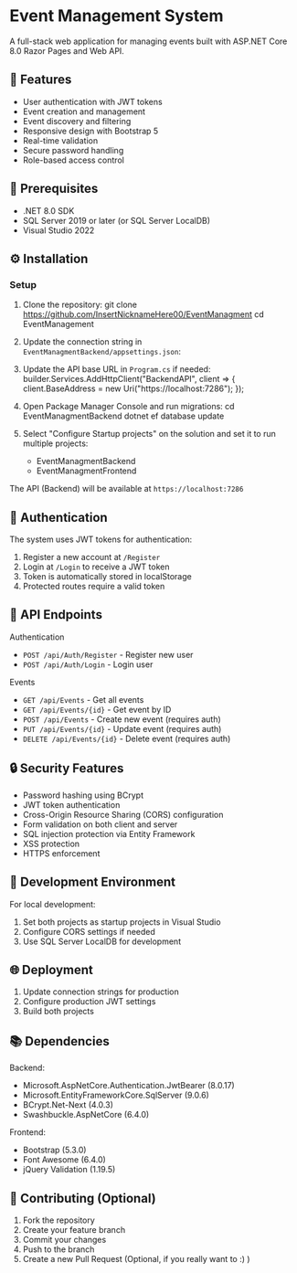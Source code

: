 # Event Management System

A full-stack web application for managing events built with ASP.NET Core 8.0 Razor Pages and Web API.

## 🚀 Features

- User authentication with JWT tokens
- Event creation and management
- Event discovery and filtering
- Responsive design with Bootstrap 5
- Real-time validation
- Secure password handling
- Role-based access control

## 🔧 Prerequisites

- .NET 8.0 SDK
- SQL Server 2019 or later (or SQL Server LocalDB)
- Visual Studio 2022

## ⚙️ Installation

### Setup

1. Clone the repository: git clone https://github.com/InsertNicknameHere00/EventManagment cd EventManagement

2. Update the connection string in `EventManagmentBackend/appsettings.json`:

3. Update the API base URL in `Program.cs` if needed: builder.Services.AddHttpClient("BackendAPI", client => { client.BaseAddress = new Uri("https://localhost:7286"); });

4. Open Package Manager Console and run migrations: cd EventManagmentBackend dotnet ef database update

5. Select "Configure Startup projects" on the solution and set it to run multiple projects:
   - EventManagmentBackend
   - EventManagmentFrontend

The API (Backend) will be available at `https://localhost:7286`

## 🔐 Authentication

The system uses JWT tokens for authentication:
1. Register a new account at `/Register`
2. Login at `/Login` to receive a JWT token
3. Token is automatically stored in localStorage
4. Protected routes require a valid token

## 🎯 API Endpoints

 Authentication
- `POST /api/Auth/Register` - Register new user
- `POST /api/Auth/Login` - Login user

 Events
- `GET /api/Events` - Get all events
- `GET /api/Events/{id}` - Get event by ID
- `POST /api/Events` - Create new event (requires auth)
- `PUT /api/Events/{id}` - Update event (requires auth)
- `DELETE /api/Events/{id}` - Delete event (requires auth)

## 🔒 Security Features

- Password hashing using BCrypt
- JWT token authentication
- Cross-Origin Resource Sharing (CORS) configuration
- Form validation on both client and server
- SQL injection protection via Entity Framework
- XSS protection
- HTTPS enforcement

## 🚦 Development Environment

For local development:
1. Set both projects as startup projects in Visual Studio
2. Configure CORS settings if needed
3. Use SQL Server LocalDB for development

## 🌐 Deployment

1. Update connection strings for production
2. Configure production JWT settings
3. Build both projects

## 📚 Dependencies

Backend:
- Microsoft.AspNetCore.Authentication.JwtBearer (8.0.17)
- Microsoft.EntityFrameworkCore.SqlServer (9.0.6)
- BCrypt.Net-Next (4.0.3)
- Swashbuckle.AspNetCore (6.4.0)

Frontend:
- Bootstrap (5.3.0)
- Font Awesome (6.4.0)
- jQuery Validation (1.19.5)

## 🤝 Contributing (Optional)

1. Fork the repository
2. Create your feature branch
3. Commit your changes
4. Push to the branch
5. Create a new Pull Request (Optional, if you really want to :) )
